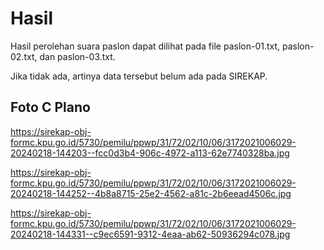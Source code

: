 # Hasil

Hasil perolehan suara paslon dapat dilihat pada file paslon-01.txt, paslon-02.txt, dan paslon-03.txt.

Jika tidak ada, artinya data tersebut belum ada pada SIREKAP.

## Foto C Plano

https://sirekap-obj-formc.kpu.go.id/5730/pemilu/ppwp/31/72/02/10/06/3172021006029-20240218-144203--fcc0d3b4-906c-4972-a113-62e7740328ba.jpg

https://sirekap-obj-formc.kpu.go.id/5730/pemilu/ppwp/31/72/02/10/06/3172021006029-20240218-144252--4b8a8715-25e2-4562-a81c-2b6eead4506c.jpg

https://sirekap-obj-formc.kpu.go.id/5730/pemilu/ppwp/31/72/02/10/06/3172021006029-20240218-144331--c9ec6591-9312-4eaa-ab62-50936294c078.jpg
